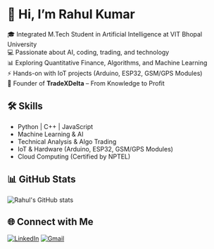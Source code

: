 # 👋 Hi, I’m Rahul Kumar  

🎓 Integrated M.Tech Student in Artificial Intelligence at VIT Bhopal University  
💻 Passionate about AI, coding, trading, and technology  
📊 Exploring Quantitative Finance, Algorithms, and Machine Learning  
⚡ Hands-on with IoT projects (Arduino, ESP32, GSM/GPS Modules)  
🌱 Founder of **TradeXDelta** – From Knowledge to Profit  

## 🛠️ Skills
- Python | C++ | JavaScript  
- Machine Learning & AI  
- Technical Analysis & Algo Trading  
- IoT & Hardware (Arduino, ESP32, GSM/GPS Modules)  
- Cloud Computing (Certified by NPTEL)  

## 📊 GitHub Stats
![Rahul's GitHub stats](https://github-readme-stats.vercel.app/api?username=rahulyadav-6&show_icons=true&theme=radical)

## 🌐 Connect with Me
[![LinkedIn](https://img.shields.io/badge/LinkedIn-blue?style=for-the-badge&logo=linkedin)](https://linkedin.com/in/yourprofile)
[![Gmail](https://img.shields.io/badge/Email-D14836?style=for-the-badge&logo=gmail&logoColor=white)](mailto:youremail@gmail.com)

